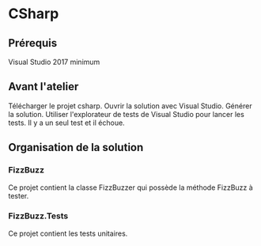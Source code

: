 # CSharp

## Prérequis

Visual Studio 2017 minimum

## Avant l'atelier

Télécharger le projet csharp.
Ouvrir la solution avec Visual Studio.
Générer la solution.
Utiliser l'explorateur de tests de Visual Studio pour lancer les tests. Il y a un seul test et il échoue.

## Organisation de la solution

### FizzBuzz

Ce projet contient la classe FizzBuzzer qui possède la méthode FizzBuzz à tester.

### FizzBuzz.Tests

Ce projet contient les tests unitaires.